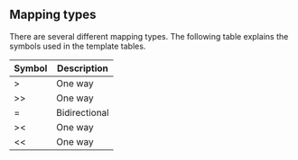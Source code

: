 ## Mapping types

There are several different mapping types. The following table explains the symbols used in the template tables.

| Symbol | Description |
|--------|-------------|
| >  | One way |
| >> | One way |
| =  | Bidirectional |
| >< | One way |
| << | One way |
